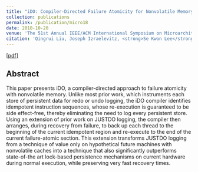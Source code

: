 ```yaml
---
title: "iDO: Compiler-Directed Failure Atomicity for Nonvolatile Memory"
collection: publications
permalink: /publication/micro18
date: 2018-10-20
venue: 'The 51st Annual IEEE/ACM International Symposium on Microarchitecture (MICRO 2018)'
citation: 'Qingrui Liu, Joseph Izraelevitz, <strong>Se Kwon Lee</strong>, Michael L. Scott, Sam H. Noh, and Changhee Jung, Proceedings of <i>the 51st Annual IEEE/ACM International Symposium on Microarchitecture</i> (<strong>MICRO 2018</strong>).'
---
```

[[pdf]](http://sekwonlee.github.io/files/micro18_ido.pdf)

## Abstract
This paper presents iDO, a compiler-directed approach to failure atomicity with nonvolatile memory. Unlike most prior work, which instruments each store of persistent data for redo or undo logging, the iDO compiler identifies idempotent instruction sequences, whose re-execution is guaranteed to be side effect-free, thereby eliminating the need to log every persistent store. Using an extension of prior work on JUSTDO logging, the compiler then arranges, during recovery from failure, to back up each thread to the beginning of the current idempotent region and re-execute to the end of the current failure-atomic section. This extension transforms JUSTDO logging from a technique of value only on hypothetical future machines with nonvolatile caches into a technique that also significantly outperforms state-of-the art lock-based persistence mechanisms on current hardware during normal execution, while preserving very fast recovery times.
